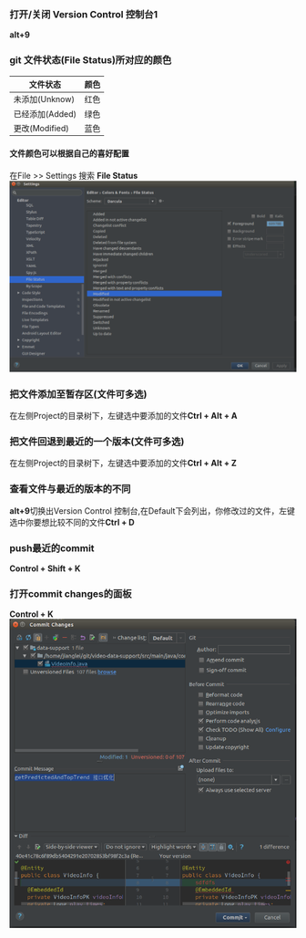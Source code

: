 ### 打开/关闭 Version Control 控制台1

**alt+9**

### git 文件状态\(File Status\)所对应的颜色

| 文件状态 | 颜色 |
| --- | --- |
| 未添加\(Unknow\) | 红色 |
| 已经添加\(Added\) | 绿色 |
| 更改\(Modified\) | 蓝色 |

#### 文件颜色可以根据自己的喜好配置

在File &gt;&gt; Settings 搜索 **File Status**  
![](/assets/snapshot13.png)

### 把文件添加至暂存区\(文件可多选\)

在左侧Project的目录树下，左键选中要添加的文件**Ctrl + Alt + A**

### 把文件回退到最近的一个版本\(文件可多选\)

在左侧Project的目录树下，左键选中要添加的文件**Ctrl + Alt + Z**

### 查看文件与最近的版本的不同

**alt+9**切换出Version Control 控制台,在Default下会列出，你修改过的文件，左键选中你要想比较不同的文件**Ctrl + D**

### push最近的commit

**Control + Shift + K**

### 打开commit changes的面板

**Control + K**  
![](/assets/snapshot14.png)

